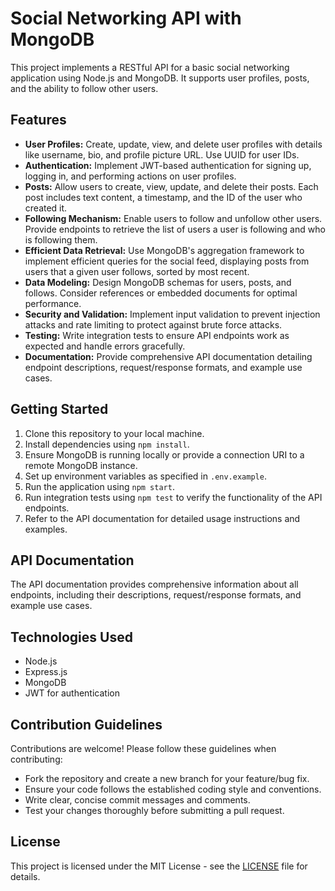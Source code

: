# Social Networking API with MongoDB

This project implements a RESTful API for a basic social networking application using Node.js and MongoDB. It supports user profiles, posts, and the ability to follow other users.

## Features

- **User Profiles:** Create, update, view, and delete user profiles with details like username, bio, and profile picture URL. Use UUID for user IDs.
- **Authentication:** Implement JWT-based authentication for signing up, logging in, and performing actions on user profiles.
- **Posts:** Allow users to create, view, update, and delete their posts. Each post includes text content, a timestamp, and the ID of the user who created it.
- **Following Mechanism:** Enable users to follow and unfollow other users. Provide endpoints to retrieve the list of users a user is following and who is following them.
- **Efficient Data Retrieval:** Use MongoDB's aggregation framework to implement efficient queries for the social feed, displaying posts from users that a given user follows, sorted by most recent.
- **Data Modeling:** Design MongoDB schemas for users, posts, and follows. Consider references or embedded documents for optimal performance.
- **Security and Validation:** Implement input validation to prevent injection attacks and rate limiting to protect against brute force attacks.
- **Testing:** Write integration tests to ensure API endpoints work as expected and handle errors gracefully.
- **Documentation:** Provide comprehensive API documentation detailing endpoint descriptions, request/response formats, and example use cases.

## Getting Started

1. Clone this repository to your local machine.
2. Install dependencies using `npm install`.
3. Ensure MongoDB is running locally or provide a connection URI to a remote MongoDB instance.
4. Set up environment variables as specified in `.env.example`.
5. Run the application using `npm start`.
6. Run integration tests using `npm test` to verify the functionality of the API endpoints.
7. Refer to the API documentation for detailed usage instructions and examples.

## API Documentation

The API documentation provides comprehensive information about all endpoints, including their descriptions, request/response formats, and example use cases.

## Technologies Used

- Node.js
- Express.js
- MongoDB
- JWT for authentication

## Contribution Guidelines

Contributions are welcome! Please follow these guidelines when contributing:

- Fork the repository and create a new branch for your feature/bug fix.
- Ensure your code follows the established coding style and conventions.
- Write clear, concise commit messages and comments.
- Test your changes thoroughly before submitting a pull request.

## License

This project is licensed under the MIT License - see the [LICENSE](LICENSE) file for details.


